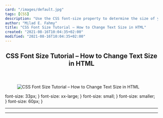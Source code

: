 ```yaml
---
card: "/images/default.jpg"
tags: [CSS]
description: "Use the CSS font-size property to determine the size of your "
author: "Milad E. Fahmy"
title: "CSS Font Size Tutorial – How to Change Text Size in HTML"
created: "2021-08-16T10:04:35+02:00"
modified: "2021-08-16T10:04:35+02:00"
---
```

<div class="site-wrapper">
<main id="site-main" class="site-main outer">
<div class="inner">
<article class="post-full post tag-css tag-design tag-web-design tag-web-development tag-html ">
<header class="post-full-header">
<h1 class="post-full-title">CSS Font Size Tutorial – How to Change Text Size in HTML</h1>
</header>
<figure class="post-full-image">
<picture>
<source media="(max-width: 700px)" sizes="1px" srcset="data:image/gif;base64,R0lGODlhAQABAIAAAAAAAP///yH5BAEAAAAALAAAAAABAAEAAAIBRAA7 1w">
<source media="(min-width: 701px)" sizes="(max-width: 800px) 400px,
(max-width: 1170px) 700px,
1400px" srcset="/news/content/images/size/w300/2020/09/font.jpg 300w,
/news/content/images/size/w600/2020/09/font.jpg 600w,
/news/content/images/size/w1000/2020/09/font.jpg 1000w,
/news/content/images/size/w2000/2020/09/font.jpg 2000w">
<img onerror="this.style.display='none'" src="/news/content/images/size/w2000/2020/09/font.jpg" alt="CSS Font Size Tutorial – How to Change Text Size in HTML">
</picture>
</figure>
<section class="post-full-content">
<div class="post-content">
font-size: 33px;
}
</code></pre>
font-size: xx-large;
}
</code></pre>
font-size: small;
}
</code></pre>
font-size: smaller;
}
</code></pre>
font-size: 60px;
}
</code></pre>
</div>
<hr>
<hr>
</section>
</article>
</div>
</main>
</div>
<!-- Google Tag Manager (noscript) -->
<!-- End Google Tag Manager (noscript) -->

